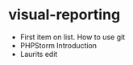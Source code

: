 visual-reporting
================
* First item on list. How to use git
* PHPStorm Introduction
* Laurits edit